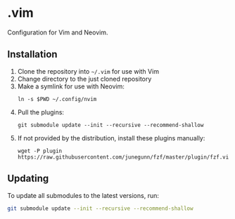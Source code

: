 # .vim

Configuration for Vim and Neovim.

## Installation

1. Clone the repository into `~/.vim` for use with Vim
1. Change directory to the just cloned repository
1. Make a symlink for use with Neovim:
   ```
   ln -s $PWD ~/.config/nvim
   ```
1. Pull the plugins:
   ```
   git submodule update --init --recursive --recommend-shallow
   ```
1. If not provided by the distribution, install these plugins manually:
   ```
   wget -P plugin https://raw.githubusercontent.com/junegunn/fzf/master/plugin/fzf.vim
   ```

## Updating

To update all submodules to the latest versions, run:

```bash
git submodule update --init --recursive --recommend-shallow
```

